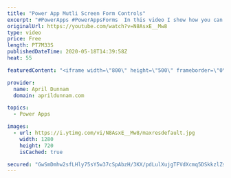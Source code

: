 ```yaml
---
title: "Power App Mutli Screen Form Controls"
excerpt: "#PowerApps #PowerAppsForms  In this video I show how you can break out a form control over multiple screens. This helps provide a better User Experience by reducing scrolling."
originalUrl: https://youtube.com/watch?v=N8AsxE__Mw8
type: video
price: Free
length: PT7M33S
publishedDateTime: 2020-05-18T14:39:58Z
heat: 55

featuredContent: "<iframe width=\"800\" height=\"500\" frameborder=\"0\" src=\"https://www.youtube.com/embed/N8AsxE__Mw8\" allow=\"accelerometer; autoplay; encrypted-media; gyroscope; picture-in-picture\" allowfullscreen></iframe>"

provider:
  name: April Dunnam
  domain: aprildunnam.com

topics:
  - Power Apps

images:
  - url: https://i.ytimg.com/vi/N8AsxE__Mw8/maxresdefault.jpg
    width: 1280
    height: 720
    isCached: true

secured: "GwSmDmhw2sfLHly75sY5w37cSpAbzH/3KX/pdLulXujgTFVdXcmq5DSkkzlZssdfVaCKKRqtRRpLeQ45OgOCA7NjPEqad6sld9191nVv7J4prTomsv6m1pOqNKVq/I7R25eGjB/Wh8qKT+sfK+IlfCoyXrc2sG4q9SkEnk7DxGgpgtQdqvgp46nxcRx9tsVWOqspUgfYlx1bkGjJrfiNqtoO8+J3Bq+rJ1hUn0zaTf1wAf248rNIqRh6LnJZiKBNY6pKept9OgFbwneAz1rHTPIp/dya1+lspXWNVm/PHs3nS+pxtoSVZgV0k54IcXNeEYgMVvd19F5tkXXH1SCmxX8mSvW2Qg9VTt4/RA1J40/6vRJWhPkGGsSTuT64qfONxIeDLsKaWrYjy+dizGTzxYexR1UUBl8vjJgGZmYIYh8=;8T760P+mp/DeK+9k8CIB7Q=="
---
```


